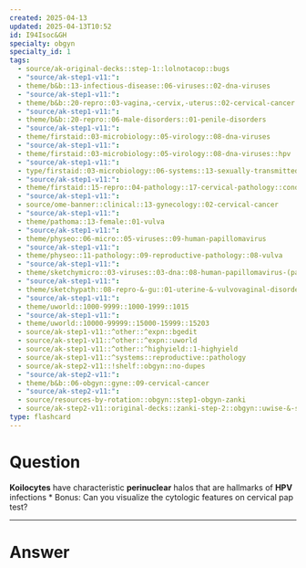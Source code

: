 ```yaml
---
created: 2025-04-13
updated: 2025-04-13T10:52
id: I94Isoc&GH
specialty: obgyn
specialty_id: 1
tags:
  - source/ak-original-decks::step-1::lolnotacop::bugs
  - "source/ak-step1-v11:": 
  - theme/b&b::13-infectious-disease::06-viruses::02-dna-viruses
  - "source/ak-step1-v11:": 
  - theme/b&b::20-repro::03-vagina,-cervix,-uterus::02-cervical-cancer
  - "source/ak-step1-v11:": 
  - theme/b&b::20-repro::06-male-disorders::01-penile-disorders
  - "source/ak-step1-v11:": 
  - theme/firstaid::03-microbiology::05-virology::08-dna-viruses
  - "source/ak-step1-v11:": 
  - theme/firstaid::03-microbiology::05-virology::08-dna-viruses::hpv
  - "source/ak-step1-v11:": 
  - type/firstaid::03-microbiology::06-systems::13-sexually-transmitted-infections
  - "source/ak-step1-v11:": 
  - theme/firstaid::15-repro::04-pathology::17-cervical-pathology::condyloma
  - "source/ak-step1-v11:": 
  - source/ome-banner::clinical::13-gynecology::02-cervical-cancer
  - "source/ak-step1-v11:": 
  - theme/pathoma::13-female::01-vulva
  - "source/ak-step1-v11:": 
  - theme/physeo::06-micro::05-viruses::09-human-papillomavirus
  - "source/ak-step1-v11:": 
  - theme/physeo::11-pathology::09-reproductive-pathology::08-vulva
  - "source/ak-step1-v11:": 
  - theme/sketchymicro::03-viruses::03-dna::08-human-papillomavirus-(papillomaviridae)
  - "source/ak-step1-v11:": 
  - theme/sketchypath::08-repro-&-gu::01-uterine-&-vulvovaginal-disorders::02-cervical-neoplasia
  - "source/ak-step1-v11:": 
  - theme/uworld::1000-9999::1000-1999::1015
  - "source/ak-step1-v11:": 
  - theme/uworld::10000-99999::15000-15999::15203
  - source/ak-step1-v11::^other::^expn::bgedit
  - source/ak-step1-v11::^other::^expn::uworld
  - source/ak-step1-v11::^other::^highyield::1-highyield
  - source/ak-step1-v11::^systems::reproductive::pathology
  - source/ak-step2-v11::!shelf::obgyn::no-dupes
  - "source/ak-step2-v11:": 
  - theme/b&b::06-obgyn::gyne::09-cervical-cancer
  - "source/ak-step2-v11:": 
  - source/resources-by-rotation::obgyn::step1-obgyn-zanki
  - source/ak-step2-v11::original-decks::zanki-step-2::obgyn::uwise-&-step-1"
type: flashcard
---
```


# Question
**Koilocytes** have characteristic **perinuclear** halos that are hallmarks of **HPV** infections  * Bonus: Can you visualize the cytologic features on cervical pap test?

---

# Answer
